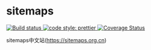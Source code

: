 # sitemaps

<a href="https://travis-ci.com/StevenX911/sitemaps">
    <img src="https://api.travis-ci.com/StevenX911/sitemaps.svg?branch=main&status=started" alt="Build status" />
</a>

<a href="https://github.com/prettier/prettier">
    <img src="https://img.shields.io/badge/code_style-prettier-ff69b4.svg?style=flat-square" alt="code style: prettier" />
</a>
<a href='https://coveralls.io/github/StevenX911/sitemaps?branch=main'>
  <img src='https://coveralls.io/repos/github/StevenX911/sitemaps/badge.svg?branch=main' alt='Coverage Status' />
</a>

sitemaps中文站(https://sitemaps.org.cn)
